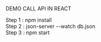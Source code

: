 DEMO CALL API IN REACT

Step 1 : npm install <br />
Step 2 : json-server --watch db.json  <br />
Step 3 : npm start
